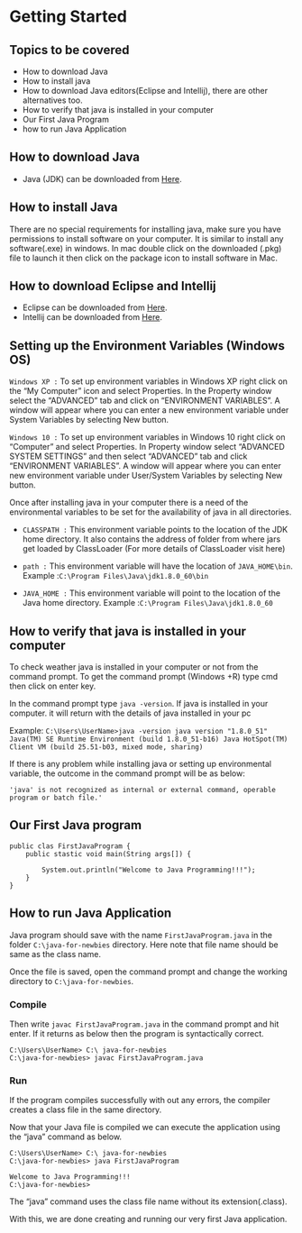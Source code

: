 # Getting Started

## Topics to be covered
* How to download Java 
* How to install java
* How to download Java editors(Eclipse and Intellij), there are other alternatives too.
* How to verify that java is installed in your computer
* Our First Java Program
* how to run Java Application
  
  
## How to download Java
* Java (JDK) can be downloaded from [Here](https://www.oracle.com/technetwork/java/javase/downloads/jdk8-downloads-2133151.html).

## How to install Java

 There are no special requirements for installing java, make sure you have permissions to install software on your computer. It is similar to install any software(.exe) in windows.
 In mac double click on the downloaded (.pkg) file to launch it then click on the package icon to install software in Mac.

## How to download Eclipse and Intellij
* Eclipse can be downloaded from [Here](https://www.eclipse.org/downloads/).
* Intellij can be downloaded from [Here](https://www.jetbrains.com/idea/download/).

## Setting up the Environment Variables (Windows OS)

```Windows XP :``` To set up environment variables in Windows XP right click on the “My Computer” icon and select Properties. In the  Property window select the “ADVANCED”  tab and click on “ENVIRONMENT VARIABLES”. A window will appear where you can enter a new environment variable under System Variables by selecting New button.

```Windows 10 :``` To set up environment variables in Windows 10  right click on “Computer” and select Properties. In Property window select  “ADVANCED SYSTEM SETTINGS” and then select “ADVANCED” tab and click “ENVIRONMENT VARIABLES”. A window will appear where you can enter new environment variable under User/System Variables by selecting New button.

  Once after installing java in your computer there is a need of the environmental variables to be set for the availability of java in all directories.
  
  * ```CLASSPATH :``` This environment variable points to the location of the JDK home directory. It also contains the address of folder from where jars get loaded by ClassLoader (For more details of ClassLoader visit here)
  
  * ```path :```      This environment variable will have the location of ```JAVA_HOME\bin```.
  Example :```C:\Program Files\Java\jdk1.8.0_60\bin```
  
  * ```JAVA_HOME :``` This environment variable will point to the location of the Java home directory.
  Example :```C:\Program Files\Java\jdk1.8.0_60```
  
## How to verify that java is installed in your computer
To check weather java is installed in your computer or not from the command prompt. To get the command prompt (Windows +R) type cmd then click on enter key.

In the command prompt type ```java -version```. If java is installed in your computer. it will return with the details of java installed in your pc

Example: ```C:\Users\UserName>java -version
            java version "1.8.0_51"
            Java(TM) SE Runtime Environment (build 1.8.0_51-b16)
            Java HotSpot(TM) Client VM (build 25.51-b03, mixed mode, sharing)```

If there is any problem while installing java or setting up environmental variable, the outcome in the command prompt will be as below:

``'java' is not recognized as internal or external command, operable program or batch file.'``

## Our First Java program

```
public clas FirstJavaProgram {
    public stastic void main(String args[]) {
        
        System.out.println("Welcome to Java Programming!!!");
    }
}
```

## How to run Java Application

Java program should save with the name ```FirstJavaProgram.java``` in the folder ```C:\java-for-newbies``` directory. Here note that file name should be same as the class name.

Once the file is saved, open the command prompt and change the working directory to ```C:\java-for-newbies```. 
### Compile
Then write ```javac FirstJavaProgram.java``` in the command prompt and hit enter. If it returns as below then the program is syntactically correct.

```
C:\Users\UserName> C:\ java-for-newbies
C:\java-for-newbies> javac FirstJavaProgram.java
```
### Run

If the program compiles successfully with out any errors, the compiler creates a class file in the same directory.

Now that your  Java file is compiled we can execute the application using the “java” command as below.

```
C:\Users\UserName> C:\ java-for-newbies
C:\java-for-newbies> java FirstJavaProgram

Welcome to Java Programming!!!
C:\java-for-newbies>
```

The “java” command uses the class file name without its extension(.class).

With this, we are done creating and running our very first Java application.

